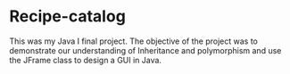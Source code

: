 # Recipe-catalog
This was my Java I final project. The objective of the project was to demonstrate our understanding of Inheritance and polymorphism and use the JFrame class to design a GUI in Java.  
